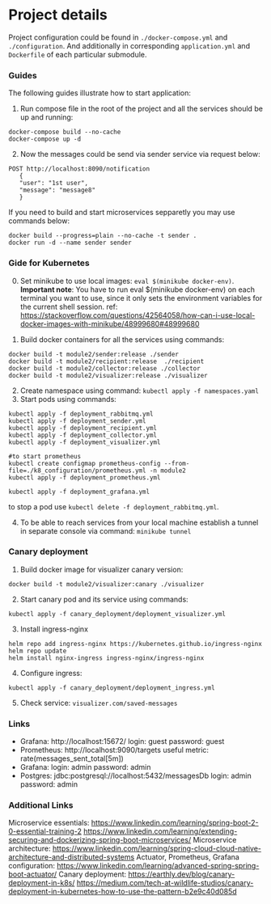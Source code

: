 # Project details
Project configuration could be found in `./docker-compose.yml` and `./configuration`. And additionally in corresponding
`application.yml` and `Dockerfile` of each particular submodule.

### Guides
The following guides illustrate how to start application:
1. Run compose file in the root of the project and all the services should be up and running:
```
docker-compose build --no-cache    
docker-compose up -d
```
2. Now the messages could be send via sender service via request below:
```
POST http://localhost:8090/notification
   {
   "user": "1st user",
   "message": "message8"
   }
```

If you need to build and start microservices sepparetly you may use commands below:
```
docker build --progress=plain --no-cache -t sender .
docker run -d --name sender sender
```

### Gide for Kubernetes
0. Set minikube to use local images: `eval $(minikube docker-env)`. 
**Important note**: You have to run eval $(minikube docker-env) on each terminal you want to use, since it only sets the environment variables for the current shell session.
ref: https://stackoverflow.com/questions/42564058/how-can-i-use-local-docker-images-with-minikube/48999680#48999680

1. Build docker containers for all the services using commands:
```
docker build -t module2/sender:release ./sender
docker build -t module2/recipient:release  ./recipient
docker build -t module2/collector:release ./collector
docker build -t module2/visualizer:release ./visualizer
```
2. Create namespace using command: `kubectl apply -f namespaces.yaml`
3. Start pods using commands: 
```
kubectl apply -f deployment_rabbitmq.yml
kubectl apply -f deployment_sender.yml
kubectl apply -f deployment_recipient.yml
kubectl apply -f deployment_collector.yml
kubectl apply -f deployment_visualizer.yml

#to start prometheus
kubectl create configmap prometheus-config --from-file=./k8_configuration/prometheus.yml -n module2
kubectl apply -f deployment_prometheus.yml

kubectl apply -f deployment_grafana.yml
```
to stop a pod use `kubectl delete -f deployment_rabbitmq.yml`.

4. To be able to reach services from your local machine establish a tunnel in separate console via command: `minikube tunnel`

### Canary deployment
1. Build docker image for visualizer canary version:
```
docker build -t module2/visualizer:canary ./visualizer
```
2. Start canary pod and its service using commands:
```
kubectl apply -f canary_deployment/deployment_visualizer.yml
```
3. Install ingress-nginx
```
helm repo add ingress-nginx https://kubernetes.github.io/ingress-nginx
helm repo update
helm install nginx-ingress ingress-nginx/ingress-nginx
```
4. Configure ingress:
```
kubectl apply -f canary_deployment/deployment_ingress.yml
```
5. Check service: `visualizer.com/saved-messages` 


### Links
- Grafana: http://localhost:15672/
    login: guest
    password: guest
- Prometheus: http://localhost:9090/targets
    useful metric: rate(messages_sent_total[5m])
- Grafana:
    login: admin
    password: admin
- Postgres: jdbc:postgresql://localhost:5432/messagesDb
    login: admin
    password: admin


### Additional Links
Microservice essentials: 
https://www.linkedin.com/learning/spring-boot-2-0-essential-training-2
https://www.linkedin.com/learning/extending-securing-and-dockerizing-spring-boot-microservices/
Microservice architecture: https://www.linkedin.com/learning/spring-cloud-cloud-native-architecture-and-distributed-systems
Actuator, Prometheus, Grafana configuration: https://www.linkedin.com/learning/advanced-spring-spring-boot-actuator/
Canary deployment:
https://earthly.dev/blog/canary-deployment-in-k8s/
https://medium.com/tech-at-wildlife-studios/canary-deployment-in-kubernetes-how-to-use-the-pattern-b2e9c40d085d
